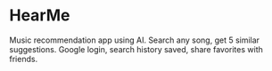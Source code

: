 # HearMe
Music recommendation app using AI. Search any song, get 5 similar suggestions. Google login, search history saved, share favorites with friends.
